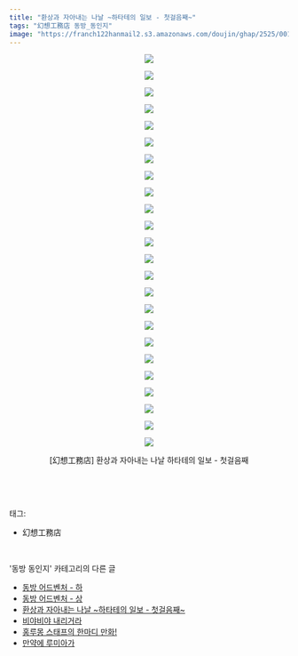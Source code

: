 ```yaml
---
title: "환상과 자아내는 나날 ~하타테의 일보 - 첫걸음째~"
tags: "幻想工務店 동방_동인지"
image: "https://franch122hanmail2.s3.amazonaws.com/doujin/ghap/2525/001.jpg"
---
```

<div class="article">
<p style="text-align: center; clear: none; float: none;"><img src="{{ site.imgserver6 }}/ghap/2525/001.jpg"/></p>
<p style="text-align: center; clear: none; float: none;"><img src="{{ site.imgserver6 }}/ghap/2525/002.jpg"/></p>
<p style="text-align: center; clear: none; float: none;"><img src="{{ site.imgserver6 }}/ghap/2525/003.jpg"/></p>
<p style="text-align: center; clear: none; float: none;"><img src="{{ site.imgserver6 }}/ghap/2525/004.jpg"/></p>
<p style="text-align: center; clear: none; float: none;"><img src="{{ site.imgserver6 }}/ghap/2525/005.jpg"/></p>
<p style="text-align: center; clear: none; float: none;"><img src="{{ site.imgserver6 }}/ghap/2525/006.jpg"/></p>
<p style="text-align: center; clear: none; float: none;"><img src="{{ site.imgserver6 }}/ghap/2525/007.jpg"/></p>
<p style="text-align: center; clear: none; float: none;"><img src="{{ site.imgserver6 }}/ghap/2525/008.jpg"/></p>
<p style="text-align: center; clear: none; float: none;"><img src="{{ site.imgserver6 }}/ghap/2525/009.jpg"/></p>
<p style="text-align: center; clear: none; float: none;"><img src="{{ site.imgserver6 }}/ghap/2525/010.jpg"/></p>
<p style="text-align: center; clear: none; float: none;"><img src="{{ site.imgserver6 }}/ghap/2525/011.jpg"/></p>
<p style="text-align: center; clear: none; float: none;"><img src="{{ site.imgserver6 }}/ghap/2525/012.jpg"/></p>
<p style="text-align: center; clear: none; float: none;"><img src="{{ site.imgserver6 }}/ghap/2525/013.jpg"/></p>
<p style="text-align: center; clear: none; float: none;"><img src="{{ site.imgserver6 }}/ghap/2525/014.jpg"/></p>
<p style="text-align: center; clear: none; float: none;"><img src="{{ site.imgserver6 }}/ghap/2525/015.jpg"/></p>
<p style="text-align: center; clear: none; float: none;"><img src="{{ site.imgserver6 }}/ghap/2525/016.jpg"/></p>
<p style="text-align: center; clear: none; float: none;"><img src="{{ site.imgserver6 }}/ghap/2525/017.jpg"/></p>
<p style="text-align: center; clear: none; float: none;"><img src="{{ site.imgserver6 }}/ghap/2525/018.jpg"/></p>
<p style="text-align: center; clear: none; float: none;"><img src="{{ site.imgserver6 }}/ghap/2525/019.jpg"/></p>
<p style="text-align: center; clear: none; float: none;"><img src="{{ site.imgserver6 }}/ghap/2525/020.jpg"/></p>
<p style="text-align: center; clear: none; float: none;"><img src="{{ site.imgserver6 }}/ghap/2525/021.jpg"/></p>
<p style="text-align: center; clear: none; float: none;"><img src="{{ site.imgserver6 }}/ghap/2525/022.jpg"/></p>
<p style="text-align: center; clear: none; float: none;"><img src="{{ site.imgserver6 }}/ghap/2525/023.jpg"/></p>
<p style="text-align: center; clear: none; float: none;"><img src="{{ site.imgserver6 }}/ghap/2525/024.jpg"/></p>
<p style="text-align: center; clear: none; float: none;">[幻想工務店] 환상과 자아내는 나날 하타테의 일보 - 첫걸음째</p>
<p><br/></p>
</div><br/>
<div class="tagTrail">
<p>태그: </p>
<ul>
<li>幻想工務店</li>
</ul>
</div><br/>
<div class="another">
<p>'동방 동인지' 카테고리의 다른 글</p>
<ul>
<li><a href="/ghap_2527">동방 어드벤처 - 하</a></li>
<li><a href="/ghap_2526">동방 어드벤처 - 상</a></li>
<li><a href="/ghap_2525">환상과 자아내는 나날 ~하타테의 일보 - 첫걸음째~</a></li>
<li><a href="/ghap_2523">비야비야 내리거라</a></li>
<li><a href="/ghap_2518">홍루몽 스태프의 한마디 만화!</a></li>
<li><a href="/ghap_2517">만약에 루미아가</a></li>
</ul>
</div><br/>
<div class="cb_module cb_fluid">
<div class="cb_wrt cb_profile">
</div><!-- commentList close -->
</div><br/>

